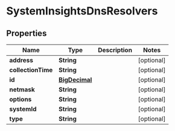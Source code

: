 # SystemInsightsDnsResolvers

## Properties
Name | Type | Description | Notes
------------ | ------------- | ------------- | -------------
**address** | **String** |  |  [optional]
**collectionTime** | **String** |  |  [optional]
**id** | [**BigDecimal**](BigDecimal.md) |  |  [optional]
**netmask** | **String** |  |  [optional]
**options** | **String** |  |  [optional]
**systemId** | **String** |  |  [optional]
**type** | **String** |  |  [optional]
